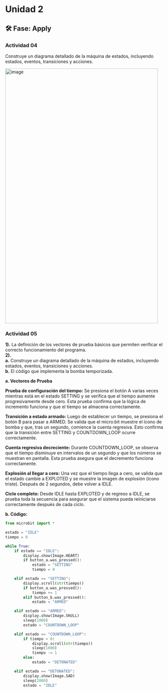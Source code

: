 # Unidad 2


## 🛠 Fase: Apply

### Actividad 04
Construye un diagrama detallado de la máquina de estados, incluyendo estados, eventos, transiciones y acciones.  

<img width="486" height="811" alt="image" src="https://github.com/user-attachments/assets/71309621-4e39-4840-b656-7fd99216f3a1" />

### Actividad 05
**1).** La definición de los vectores de prueba básicos que permiten verificar el correcto funcionamiento del programa.  
**2).**  
**a.** Construye un diagrama detallado de la máquina de estados, incluyendo estados, eventos, transiciones y acciones.    
**b.** El código que implementa la bomba temporizada.  

**a. Vectores de Prueba**  

**Prueba de configuración del tiempo:** Se presiona el botón A varias veces mientras está en el estado SETTING y se verifica que el tiempo aumente progresivamente desde cero. Esta prueba confirma que la lógica de incremento funciona y que el tiempo se almacena correctamente.  

**Transición a estado armado:** Luego de establecer un tiempo, se presiona el botón B para pasar a ARMED. Se valida que el micro:bit muestre el ícono de bomba y que, tras un segundo, comience la cuenta regresiva. Esto confirma que la transición entre SETTING y COUNTDOWN_LOOP ocurre correctamente.

**Cuenta regresiva decreciente:** Durante COUNTDOWN_LOOP, se observa que el tiempo disminuye en intervalos de un segundo y que los números se muestran en pantalla. Esta prueba asegura que el decremento funciona correctamente.

**Explosión al llegar a cero:** Una vez que el tiempo llega a cero, se valida que el estado cambie a EXPLOTED y se muestre la imagen de explosión (ícono triste). Después de 2 segundos, debe volver a IDLE.

**Ciclo completo:** Desde IDLE hasta EXPLOTED y de regreso a IDLE, se prueba toda la secuencia para asegurar que el sistema pueda reiniciarse correctamente después de cada ciclo.

**b. Código:**
``` py
from microbit import *

estado = "IDLE"
tiempo = 0

while True:
    if estado == "IDLE":
        display.show(Image.HEART)
        if button_a.was_pressed():
            estado = "SETTING"
            tiempo = 0

    elif estado == "SETTING":
        display.scroll(str(tiempo))
        if button_a.was_pressed():
            tiempo += 1
        elif button_b.was_pressed():
            estado = "ARMED"

    elif estado == "ARMED":
        display.show(Image.SKULL)
        sleep(1000)
        estado = "COUNTDOWN_LOOP"

    elif estado == "COUNTDOWN_LOOP":
        if tiempo > 0:
            display.scroll(str(tiempo))
            sleep(1000)
            tiempo -= 1
        else:
            estado = "DETONATED"

    elif estado == "DETONATED":
        display.show(Image.SAD)
        sleep(2000)
        estado = "IDLE"

```
